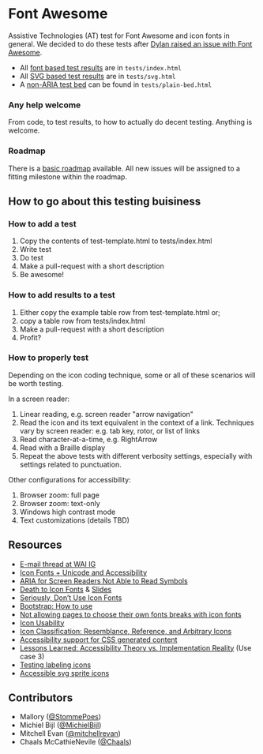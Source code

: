 # Font Awesome
Assistive Technologies (AT) test for Font Awesome and icon fonts in general. We decided to do these tests after [Dylan raised an issue with Font Awesome](https://github.com/FortAwesome/Font-Awesome/issues/6133).

* All [font based test results](https://rawgit.com/MichielBijl/font-awesome/master/tests/index.html) are in `tests/index.html`
* All [SVG based test results](https://rawgit.com/MichielBijl/font-awesome/master/tests/svg.html) are in `tests/svg.html`
* A [non-ARIA test bed](https://rawgit.com/MichielBijl/font-awesome/master/tests/plain-bed.html) can be found in `tests/plain-bed.html`

### Any help welcome
From code, to test results, to how to actually do decent testing. Anything is welcome.

### Roadmap
There is a [basic roadmap](https://github.com/MichielBijl/font-awesome/milestones) available. All new issues will be assigned to a fitting milestone within the roadmap.

## How to go about this testing buisiness

### How to add a test

1. Copy the contents of test-template.html to tests/index.html
2. Write test
3. Do test
4. Make a pull-request with a short description
4. Be awesome!

### How to add results to a test

1. Either copy the example table row from test-template.html or;
2. copy a table row from tests/index.html
4. Make a pull-request with a short description
4. Profit?

### How to properly test

Depending on the icon coding technique, some or all of these scenarios will be worth testing.

In a screen reader:

1. Linear reading, e.g. screen reader "arrow navigation"
2. Read the icon and its text equivalent in the context of a link. Techniques vary by screen reader: e.g. tab key, rotor, or list of links
3. Read character-at-a-time, e.g. RightArrow
4. Read with a Braille display
5. Repeat the above tests with different verbosity settings, especially with settings related to punctuation.

Other configurations for accessibility:

1. Browser zoom: full page
2. Browser zoom: text-only
3. Windows high contrast mode
4. Text customizations (details TBD)

## Resources

* [E-mail thread at WAI IG](https://developer.mozilla.org/en-US/docs/Web/SVG/Attribute/stroke-linecap)
* [Icon Fonts + Unicode and Accessibility](http://sites.psu.edu/gotunicode/2013/06/26/icon_fonts_unicode_and_accessi/)
* [ARIA for Screen Readers Not Able to Read Symbols](http://sites.psu.edu/gotunicode/2014/11/18/aria-for-screen-readers-not-able-to-read-symbols/)
* [Death to Icon Fonts](https://www.youtube.com/watch?v=9xXBYcWgCHA) & [Slides](https://speakerdeck.com/ninjanails/death-to-icon-fonts)
* [Seriously, Don’t Use Icon Fonts](http://blog.cloudfour.com/seriously-dont-use-icon-fonts/)
* [Bootstrap: How to use](http://getbootstrap.com/components/#glyphicons-how-to-use)
* [Not allowing pages to choose their own fonts breaks with icon fonts](https://bugzilla.mozilla.org/show_bug.cgi?id=789788)
* [Icon Usability](http://www.nngroup.com/articles/icon-usability/)
* [Icon Classification: Resemblance, Reference, and Arbitrary Icons](http://www.nngroup.com/articles/classifying-icons/)
* [Accessibility support for CSS generated content](http://tink.uk/accessibility-support-for-css-generated-content/)
* [Lessons Learned: Accessibility Theory vs. Implementation Reality](http://files.paciellogroup.com/training/CSUN2014/lessonslearned/) (Use case 3)
* [Testing labeling icons](http://haltersweb.github.io/Accessibility/testing-icon-labeling.html)
* [Accessible svg sprite icons](https://gist.github.com/davidhund/564331193e1085208d7e)

## Contributors

* Mallory ([@StommePoes](https://twitter.com/StommePoes))
* Michiel Bijl ([@MichielBijl](https://twitter.com/MichielBijl))
* Mitchell Evan ([@mitchellrevan](https://twitter.com/mitchellrevan))
* Chaals McCathieNevile ([@Chaals](https://twitter.com/chaals))
